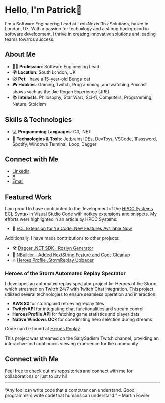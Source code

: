 # Hello, I'm Patrick👋

I'm a Software Engineering Lead at LexisNexis Risk Solutions, based in London, UK. With a passion for technology and a strong background in software development, I thrive in creating innovative solutions and leading teams towards success.

## About Me

- 🧑‍💼 **Profession**: Software Engineering Lead
- 🌍 **Location**: South London, UK
- 🐱 **Pet**: I have a 15-year-old Bengal cat
- 🎮 **Hobbies**: Gaming, Twitch, Programming, and watching Podcast shows such as the Joe Rogan Experience (JRE)
- 📚 **Interests**: Philosophy, Star Wars, Sci-fi, Computers, Programming, Nature, Stoicism

## Skills & Technologies

- 💻 **Programming Languages**: C#, .NET
- 🔧 **Technologies & Tools**: Jetbrains IDEs, DevToys, VSCode, 1Password, Spotify, Windows Terminal, Loop, Dagger

## Connect with Me

- [LinkedIn](https://www.linkedin.com/in/patrick-magee-76216959)
- [X](https://twitter.com/PatrickMageez)
- [Email](mailto:patrick.magee@outlook.com)

## Featured Work

I am proud to have contributed to the development of the [HPCC Systems](https://github.com/hpcc-systems) ECL Syntax in Visual Studio Code with hotkey extensions and snippets. My efforts were highlighted in an article by HPCC Systems:

- 📄 [ECL Extension for VS Code: New Features Available Now](https://hpccsystems.com/resources/ecl-extension-for-vs-code-new-features-available-now/)

Additionally, I have made contributions to other projects:

- 🛠️ [Dagger .NET SDK - Roslyn Generator](https://github.com/wingyplus/dagger-dotnet-sdk/pull/6)
- 🔧 [NBuilder - Added NextString Feature and Code Cleanup](https://github.com/nbuilder/nbuilder/commits?author=pjmagee)
- 🔥 [Heroes Profile .StormReplay Uploader](https://github.com/Heroes-Profile/HeroesProfile.Uploader/commits?author=pjmagee)

### Heroes of the Storm Automated Replay Spectator

I developed an automated replay spectator project for Heroes of the Storm, which streamed on Twitch 24/7 with Twitch Chat integration. This project utilized several technologies to ensure seamless operation and interaction:

- **AWS S3** for storing and retrieving replay files
- **Twitch API** for integrating chat functionalities and stream control
- **Heroes Profile API** for fetching game statistics and player data
- **Native Windows OCR** for coordinating hero selection during streams

Code can be found at [Heroes Replay](https://github.com/HeroesReplay)

This project was streamed on the SaltySadism Twitch channel, providing an interactive and continuous viewing experience for the community.

## Connect with Me

Feel free to check out my repositories and connect with me for collaborations or just to say hi!

---

“Any fool can write code that a computer can understand. Good programmers write code that humans can understand.” – Martin Fowler
